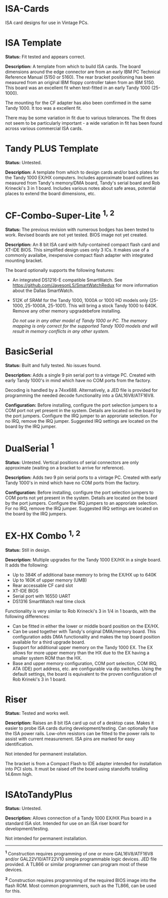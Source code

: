 ISA-Cards
=========

ISA card designs for use in Vintage PCs.

ISA Template
============

**Status:** Fit tested and appears correct.

**Description:** A template from which to build ISA cards. The board dimensions
around the edge connector are from an early IBM PC Technical
Reference Manual (5150 or 5160). The rear bracket positioning
has been measured from an original IBM floppy controller taken
from an IBM 5150. This board was an excellent fit when test-fitted
in an early Tandy 1000 (25-1000).

The mounting for the CF adapter has also been comfirmed in the
same Tandy 1000. It too was a excellent fit. 

There may be some variation in fit due to various tolerances. 
The fit does not seem to be particularly important - a wide variation
in fit has been found across various commercial ISA cards.

Tandy PLUS Template
===================

**Status:** Untested.

**Description:** A template from which to design cards and/or back plates
for the Tandy 1000 EX/HX computers. Includes approximate board outlines
as measured from Tandy's memory/DMA board, Tandy's serial board and
Rob Krinecki's 3 in 1 board. Includes various notes about safe areas,
potential places to extend the board dimensions, etc.

CF-Combo-Super-Lite <sup>1, 2</sup>
===================

**Status:** The previous revision with numerous bodges has been
tested to work. Revised boards are not yet tested. 
BIOS image not yet created.

**Description:** An 8 bit ISA card with fully-contained compact flash card and
XT-IDE BIOS. This simplified design uses only 3 ICs. It makes use
of a commonly availalbe, inexpensive compact flash adapter with
integrated mounting bracket.

The board optionally supports the following features:

* An integrated DS1216-E compatible SmartWatch. See 
  https://github.com/JayesonLS/SmartWatchRedux for more information
   about the Dallas SmartWatch.
* 512K of SRAM for the Tandy 1000, 1000A or 1000 HD models only
  (25-1000, 25-1000A, 25-1001). This will bring a stock Tandy
  1000 to 640K. Remove any other memory upgradebefore installing.

  *Do not use in any other model of Tandy 1000 or PC. The memory
  mapping is only correct for the supported Tandy 1000 models and
  will result in memory conflicts in any other system.*

BasicSerial
===========

**Status:** Built and fully tested. No issues found.

**Description:** Adds a single 9 pin serial port to a vintage PC. Created with early
Tandy 1000's in mind which have no COM ports from the factory.

Decoding is handled by a 74xx688. Alternatively, a JED file is provided
for programming the needed decode functionality into a GAL16V8/ATF16V8.

**Configuration:** Before installing, configure the port selection jumpers
to a COM port not yet present in the system. Details are located on the
board by the port jumpers. Configure the IRQ jumper to an approriate
selection. For no IRQ, remove the IRQ jumper. Suggested IRQ settings are
located on the board by the IRQ jumper.

DualSerial <sup>1</sup>
==========

**Status:** Untested. Vertical positions of serial connectors are only
approximate (waiting on a bracket to arrive for reference).

**Description:** Adds *two* 9 pin serial ports to a vintage PC. Created with early
Tandy 1000's in mind which have no COM ports from the factory.

**Configuration:** Before installing, configure the port selection jumpers
to COM ports not yet present in the system. Details are located on the
board by the port jumpers. Configure the IRQ jumpers to an approriate
selection. For no IRQ, remove the IRQ jumper. Suggested IRQ settings are
located on the board by the IRQ jumpers.

EX-HX Combo <sup>1, 2</sup>
===========

**Status:** Still in design.

**Description:** Multiple upgrades for the Tandy 1000 EX/HX
in a single board. It adds the following:
* Up to 384K of additional base memory to bring the EX/HX up
  to 640K
* Up to 160K of upper memory (UMB)
* Rear accessable CF card slot
* XT-IDE BIOS
* Serial port with 16550 UART 
* DS1316 SmartWatch real time clock

Functionality is very similar to Rob Krinecki's 3 in 1/4 in 1 boards,
with the following differences:
* Can be fitted in either the lower or middle board position on the
  EX/HX.
* Can be used together with Tandy's original DMA/memory board. This
  configuration adds DMA functionality and makes the top board 
  position available for a third upgrade board.
* Support for additional upper memory on the Tandy 1000 EX. The EX
  allows for more upper memory than the HX due to the EX having a
  smaller system ROM than the HX. 
* Base and upper memory configuration, COM port selection, COM IRQ,
  ATA (IDE) port address, etc. are configurable via dip switches.
  Using the default settings, the board is equivalent to the proven
  configuration of Rob Krineki's 3 in 1 board.

Riser
=====

**Status:** Tested and works well. 

**Description:** Raises an 8 bit ISA card up out of a desktop case. Makes it easier
to probe ISA cards during development/testing. Can optionally fuse
the ISA power rails. Low-ohm resistors can be fitted to the power 
rails to assist with current measurement. ISA pins are marked for 
easy identification.

Not intended for permanent installation. 

The bracket is from a Compact Flash to IDE adapter intended for
installation into PCI slots. It must be raised off the board using
standoffs totalling 14.6mm high.

ISAtoTandyPlus
==============

**Status:** Untested.

**Description:** Allows connection of a Tandy 1000 EX/HX Plus board in a standard
ISA slot. Intended for use on an ISA riser board for 
development/testing. 

Not intended for permanent installation.

---------------
<sup>**1**</sup> Construction requires programming of one or
    more GAL16V8/ATF16V8 and/or GAL22V10/ATF22V10 simple programmable
    logic devices. JED file provided. A TL866 or similar programmer
    can program most of these devices.
    
<sup>**2**</sup> Construction requires programming of the required
    BIOS image into the flash ROM. Most common programmers, such as
    the TL866, can be used for this.

